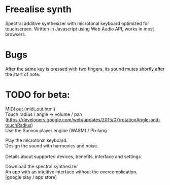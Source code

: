 # Freealise synth
Spectral additive synthesizer with microtonal keyboard optimized for touchscreen. 
Written in Javascript using Web Audio API, works in most browsers.

# Bugs
After the same key is pressed with two fingers, its sound mutes shortly after the start of note.

# TODO for beta:
MIDI out (midi_out.html) <br/>
Touch radius / angle -> volume / pan (https://developers.google.com/web/updates/2015/07/rotationAngle-and-touchRadius) <br/>
Use the Sunvox player engine (WASM) / Pixilang
<br/>

Play the microtonal keyboard.<br />
Design the sound with harmonics and noise.<br />
<br />
Details about supported devices, benefits, interface and settings

Download the spectral synthesizer<br />
An app with an intuitive interface without the overcomplication.<br />
[google play / app store]
